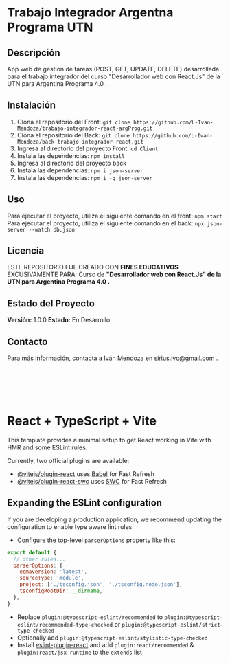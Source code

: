 # Trabajo Integrador Argentna Programa UTN

## Descripción
App web de gestion de tareas (POST, GET, UPDATE, DELETE) desarrollada para el trabajo integrador
del curso "Desarrollador web con React.Js" de la UTN para Argentina Programa 4.0 .

## Instalación
1. Clona el repositorio del Front: `git clone https://github.com/L-Ivan-Mendoza/trabajo-integrador-react-argProg.git`
2. Clona el repositorio del Back: `git clone https://github.com/L-Ivan-Mendoza/back-trabajo-integrador-react.git`
3. Ingresa al directorio del proyecto Front: `cd Client`
4. Instala las dependencias: `npm install`
6. Ingresa al directorio del proyecto back 
7. Instala las dependencias: `npm i json-server`
8. Instala las dependencias: `npm i -g json-server`

## Uso
Para ejecutar el proyecto, utiliza el siguiente comando en el front: `npm start`
Para ejecutar el proyecto, utiliza el siguiente comando en el back: `npx json-server --watch db.json`

## Licencia
ESTE REPOSITORIO FUE CREADO CON **FINES EDUCATIVOS** EXCUSIVAMENTE PARA:
Curso de **"Desarrollador web con React.Js" de la UTN para Argentina Programa 4.0 .**

## Estado del Proyecto
**Versión:** 1.0.0
**Estado:** En Desarrollo

## Contacto
Para más información, contacta a Iván Mendoza en sirius.ivo@gmail.com .

<br>
<br>
<br>
<br>

# React + TypeScript + Vite

This template provides a minimal setup to get React working in Vite with HMR and some ESLint rules.

Currently, two official plugins are available:

- [@vitejs/plugin-react](https://github.com/vitejs/vite-plugin-react/blob/main/packages/plugin-react/README.md) uses [Babel](https://babeljs.io/) for Fast Refresh
- [@vitejs/plugin-react-swc](https://github.com/vitejs/vite-plugin-react-swc) uses [SWC](https://swc.rs/) for Fast Refresh

## Expanding the ESLint configuration

If you are developing a production application, we recommend updating the configuration to enable type aware lint rules:

- Configure the top-level `parserOptions` property like this:

```js
export default {
  // other rules...
  parserOptions: {
    ecmaVersion: 'latest',
    sourceType: 'module',
    project: ['./tsconfig.json', './tsconfig.node.json'],
    tsconfigRootDir: __dirname,
  },
}
```

- Replace `plugin:@typescript-eslint/recommended` to `plugin:@typescript-eslint/recommended-type-checked` or `plugin:@typescript-eslint/strict-type-checked`
- Optionally add `plugin:@typescript-eslint/stylistic-type-checked`
- Install [eslint-plugin-react](https://github.com/jsx-eslint/eslint-plugin-react) and add `plugin:react/recommended` & `plugin:react/jsx-runtime` to the `extends` list
